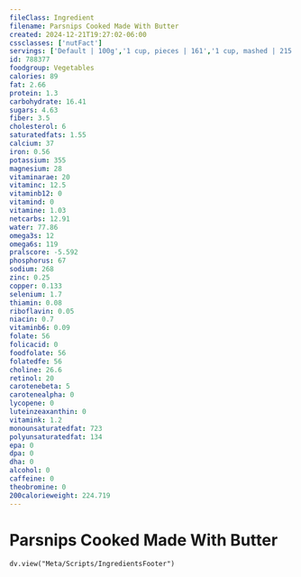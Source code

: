 ```yaml
---
fileClass: Ingredient
filename: Parsnips Cooked Made With Butter
created: 2024-12-21T19:27:02-06:00
cssclasses: ['nutFact']
servings: ['Default | 100g','1 cup, pieces | 161','1 cup, mashed | 215','1 small (6" long) | 36','1 medium | 101','1 large (9" long) | 165','1 cup, nfs | 161']
id: 788377
foodgroup: Vegetables
calories: 89
fat: 2.66
protein: 1.3
carbohydrate: 16.41
sugars: 4.63
fiber: 3.5
cholesterol: 6
saturatedfats: 1.55
calcium: 37
iron: 0.56
potassium: 355
magnesium: 28
vitaminarae: 20
vitaminc: 12.5
vitaminb12: 0
vitamind: 0
vitamine: 1.03
netcarbs: 12.91
water: 77.86
omega3s: 12
omega6s: 119
pralscore: -5.592
phosphorus: 67
sodium: 268
zinc: 0.25
copper: 0.133
selenium: 1.7
thiamin: 0.08
riboflavin: 0.05
niacin: 0.7
vitaminb6: 0.09
folate: 56
folicacid: 0
foodfolate: 56
folatedfe: 56
choline: 26.6
retinol: 20
carotenebeta: 5
carotenealpha: 0
lycopene: 0
luteinzeaxanthin: 0
vitamink: 1.2
monounsaturatedfat: 723
polyunsaturatedfat: 134
epa: 0
dpa: 0
dha: 0
alcohol: 0
caffeine: 0
theobromine: 0
200calorieweight: 224.719
---
```


# Parsnips Cooked Made With Butter

```dataviewjs
dv.view("Meta/Scripts/IngredientsFooter")
```